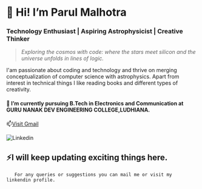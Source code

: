 

 # **👋 Hi! I’m Parul Malhotra** 
 ### Technology Enthusiast | Aspiring Astrophysicist | Creative Thinker
 > _Exploring the cosmos with code: where the stars meet silicon and the universe unfolds in lines of logic._
   
 I'am passionate about coding and technology and thrive on merging conceptualization of computer science with astrophysics. Apart from interest in technical things I like reading books and different types of creativity. 
 #### 🌱 I’m currently pursuing **B.Tech in Electronics and Communication** at **GURU NANAK DEV ENGINEERING COLLEGE,LUDHIANA.**                                                                                                                                        
  
  

📫[Visit Gmail](parulmal321@gmail.com)


   ![Linkedin](https://www.linkedin.com/in/parul-malhotra-b311812b?utm_source=share&utm)
  
  
  


   

   ## ⚡I will keep updating exciting things here.

       For any queries or suggestions you can mail me or visit my linkendin profile.
       

    
     
<!---
Parulmalhotra27/Parulmalhotra27 is a ✨ special ✨ repository because its `README.md` (this file) appears on your GitHub profile.
You can click the Preview link to take a look at your changes.
--->
